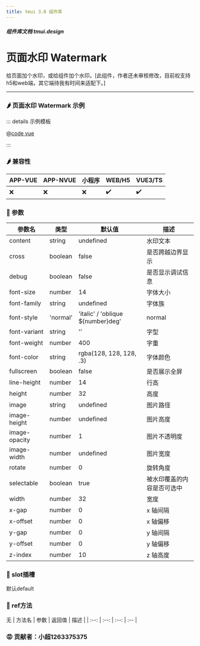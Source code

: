 ```yaml
---
title: tmui 3.0 组件库
---
```


<dirtoc></dirtoc>

##### 组件库文档 tmui.design

# 页面水印 Watermark
给页面加个水印，或给组件加个水印。[此组件，作者还未审核修改，目前权支持h5和web端，其它端待我有时间来适配下。]

---

### :hot_pepper: 页面水印 Watermark 示例

<webview url="https://tmui.design/h5/#/pages/other/watermark"></webview>

::: details 示例模板

@[code vue](pages/other/watermark.nvue)

:::

### :hot_pepper: 兼容性

| APP-VUE | APP-NVUE | 小程序 | WEB/H5 | VUE3/TS |
| --- | --- | --- | --- | --- |
| :x: | :x: | :x: | :heavy_check_mark: | :heavy_check_mark: |

### :seedling: 参数
| 参数名           | 类型        | 默认值                               | 描述            |
|---------------|-----------|-----------------------------------|---------------|
| content       | 	string   | 	undefined                        | 	水印文本         |
| cross         | 	boolean  | 	false                            | 	是否跨越边界显示     |
| debug         | 	boolean	 | false	                            | 是否显示调试信息      |
| font-size     | 	number   | 	14	                              | 字体大小          |
| font-family   | 	string   | 	undefined	                       | 字体族           |
| font-style    | 	'normal' | 'italic' / 'oblique ${number}deg' | 	normal       |	字体风格
| font-variant  | 	string	  | ''                                | 	字型           |             |          |          |
| font-weight   | 	number	  | 400                               | 	字重           |             |          |          |
| font-color    | 	string	  | rgba(128, 128, 128, .3)           | 	字体颜色         |             |          |          |
| fullscreen    | 	boolean	 | false	                            | 是否展示全屏        |             |             |          |          |
| line-height   | 	number   | 	14	                              | 行高            |             |          |          |
| height        | 	number   | 	32                               | 	高度           |             |          |          |
| image         | 	string   | 	undefined                        | 	图片路径         |             |          |          |
| image-height  | 	number	  | undefined                         | 	图片高度         |             |          |          |
| image-opacity | 	number   | 	1	                               | 图片不透明度        |             |          |          |
| image-width   | 	number   | 	undefined                        | 	图片宽度         |             |          |          |
| rotate	       | number	   | 0                                 | 	旋转角度         |             |          |          |
| selectable    | 	boolean  | 	true	                            | 被水印覆盖的内容是否可选中 |             |          |          |
| width         | 	number   | 	32                               | 	宽度           |           |             |          |
| x-gap         | 	number   | 	0	                               | x 轴间隔         |           |             |          |
| x-offset      | 	number   | 	0                                | 	x 轴偏移        |           |             |          |
| y-gap         | 	number   | 	0                                | 	y 轴间隔        |           |             |          |
| y-offset      | 	number   | 	0	                               | y 轴偏移         |           |             |          |
| z-index       | 	number   | 	10                               | 	z 轴高度        |           |             |          |


### :corn: slot插槽

默认default

### :green_salad: ref方法
无
| 方法名 | 参数 | 返回值 | 描述 |
| :--: | :--: | :--: | :-- |

### :rage: 贡献者：小超1263375375